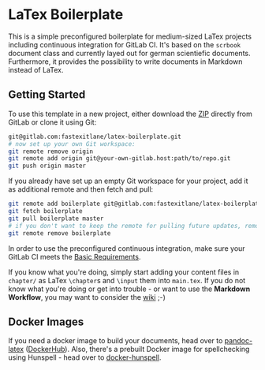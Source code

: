 # LaTex Boilerplate
This is a simple preconfigured boilerplate for medium-sized LaTex projects including continuous integration for GitLab CI.
It's based on the `scrbook` document class and currently layed out for german scientiefic documents.
Furthermore, it provides the possibility to write documents in Markdown instead of LaTex.


## Getting Started
To use this template in a new project, either download the [ZIP](https://gitlab.com/fastexitlane/latex-boilerplate/-/archive/master/latex-boilerplate-master.zip) directly from GitLab or clone it using Git:

```bash
git@gitlab.com:fastexitlane/latex-boilerplate.git
# now set up your own Git workspace:
git remote remove origin
git remote add origin git@your-own-gitlab.host:path/to/repo.git
git push origin master
```

If you already have set up an empty Git workspace for your project, add it as additional remote and then fetch and pull:

```bash
git remote add boilerplate git@gitlab.com:fastexitlane/latex-boilerplate.git
git fetch boilerplate
git pull boilerplate master
# if you don't want to keep the remote for pulling future updates, remove it:
git remote remove boilerplate
```

In order to use the preconfigured continuous integration, make sure your GitLab CI meets the [Basic Requirements](https://gitlab.com/fastexitlane/latex-boilerplate/wikis/GitLab-CI#basic-requirements).

If you know what you're doing, simply start adding your content files in `chapter/` as LaTex `\chapter`s and `\input` them into `main.tex`.
If you do not know what you're doing or get into trouble - or want to use the **Markdown Workflow**, you may want to consider the [wiki](https://gitlab.com/fastexitlane/latex-boilerplate/wikis/home) ;-)


## Docker Images
If you need a docker image to build your documents, head over to [pandoc-latex](https://github.com/fastexitlane/pandoc-latex) ([DockerHub](https://hub.docker.com/r/fastexitlane/pandoc-latex)).
Also, there's a prebuilt Docker image for spellchecking using Hunspell - head over to [docker-hunspell](https://github.com/fastexitlane/docker-hunspell).